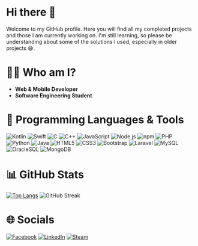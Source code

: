 # Hi there 👋
Welcome to my GitHub profile. Here you will find all my completed projects and those I am currently working on. I'm still learning, so please be understanding about some of the solutions I used, especially in older projects 😅.

# 🧑‍💻 Who am I?
- **Web & Mobile Developer**
- **Software Engineering Student**

# 🚀 Programming Languages & Tools
![Kotlin](https://img.shields.io/badge/Kotlin-7F52FF?style=for-the-badge&logo=kotlin&logoColor=white)
![Swift](https://img.shields.io/badge/Swift-F05138?style=for-the-badge&logo=swift&logoColor=white)
![C](https://img.shields.io/badge/C-A8B9CC?style=for-the-badge&logo=c&logoColor=black)
![C++](https://img.shields.io/badge/C++-00599C?style=for-the-badge&logo=c%2B%2B&logoColor=white)
![JavaScript](https://img.shields.io/badge/JavaScript-F7DF1E?style=for-the-badge&logo=javascript&logoColor=black)
![Node.js](https://img.shields.io/badge/Node.js-339933?style=for-the-badge&logo=nodedotjs&logoColor=white)
![npm](https://img.shields.io/badge/npm-CB3837?style=for-the-badge&logo=npm&logoColor=white)
![PHP](https://img.shields.io/badge/PHP-777BB4?style=for-the-badge&logo=php&logoColor=white)
![Python](https://img.shields.io/badge/Python-3776AB?style=for-the-badge&logo=python&logoColor=white)
![Java](https://img.shields.io/badge/Java-ED8B00?style=for-the-badge&logo=openjdk&logoColor=white)
![HTML5](https://img.shields.io/badge/HTML5-E34F26?style=for-the-badge&logo=html5&logoColor=white)
![CSS3](https://img.shields.io/badge/CSS3-1572B6?style=for-the-badge&logo=css3&logoColor=white)
![Bootstrap](https://img.shields.io/badge/Bootstrap-7952B3?style=for-the-badge&logo=bootstrap&logoColor=white)
![Laravel](https://img.shields.io/badge/Laravel-FF2D20?style=for-the-badge&logo=laravel&logoColor=white)
![MySQL](https://img.shields.io/badge/MySQL-4479A1?style=for-the-badge&logo=mysql&logoColor=white)
![OracleSQL](https://img.shields.io/badge/Oracle%20SQL-F80000?style=for-the-badge&logo=oracle&logoColor=white)
![MongoDB](https://img.shields.io/badge/MongoDB-47A248?style=for-the-badge&logo=mongodb&logoColor=white)

# 📊 GitHub Stats
[![Top Langs](https://github-readme-stats.vercel.app/api/top-langs/?username=hadoyyo&layout=compact&theme=radical&hide=roff)](https://github.com/anuraghazra/github-readme-stats)
![GitHub Streak](https://streak-stats.demolab.com/?user=hadoyyo&theme=radical)

# 🌐 Socials
[![Facebook](https://img.shields.io/badge/Facebook-1877F2?style=for-the-badge&logo=facebook&logoColor=white)](https://facebook.com/hubert.jedruchniewicz)
[![LinkedIn](https://img.shields.io/badge/LinkedIn-0077B5?style=for-the-badge&logo=linkedin&logoColor=white)](https://linkedin.com/in/hubert-j%C4%99druchniewicz-711166267)
[![Steam](https://img.shields.io/badge/Steam-000000?style=for-the-badge&logo=steam&logoColor=white)](https://steamcommunity.com/id/76561198199722587/)
